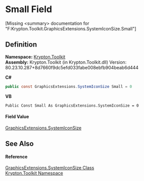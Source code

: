 # Small Field


\[Missing &lt;summary&gt; documentation for "F:Krypton.Toolkit.GraphicsExtensions.SystemIconSize.Small"\]



## Definition
**Namespace:** <a href="79d2eac2-21f4-54ff-7552-b20c33c30600.md">Krypton.Toolkit</a>  
**Assembly:** Krypton.Toolkit (in Krypton.Toolkit.dll) Version: 80.23.10.287+8d7660f9dc5efd033fabe008ebfb904beab6d444

**C#**
``` C#
public const GraphicsExtensions.SystemIconSize Small = 0
```
**VB**
``` VB
Public Const Small As GraphicsExtensions.SystemIconSize = 0
```



#### Field Value
<a href="1d0a575a-e294-939e-db3f-fe82840b39e1.md">GraphicsExtensions.SystemIconSize</a>

## See Also


#### Reference
<a href="1d0a575a-e294-939e-db3f-fe82840b39e1.md">GraphicsExtensions.SystemIconSize Class</a>  
<a href="79d2eac2-21f4-54ff-7552-b20c33c30600.md">Krypton.Toolkit Namespace</a>  
